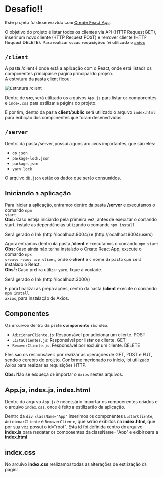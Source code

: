 # Desafio!!

Este projeto foi desenvolvido com [Create React App](https://github.com/facebook/create-react-app).<br/>

O objetivo do projeto é listar todos os clientes via API (HTTP Request GET), inserir um novo cliente (HTTP Request POST) e remover cliente (HTTP Request DELETE). Para realizar essas requisições foi utilizado o [axios](https://github.com/axios/axios)<br/>

## <code>/client</code>

A pasta /client é onde está a aplicação com o React, onde está listada os componentes principais e página principal do projeto.<br/>
A estrutura da pasta client ficou:<br/>

![Estrutura /client](https://uploaddeimagens.com.br/images/002/673/365/full/estrutura.PNG?1590533181)<br/>


Dentro de **src**, será utilizado os arquivos <code>App.js</code> para listar os componentes e <code>index.css</code> para estilizar a página do projeto.<br/>

E por fim, dentro da pasta **client/public** será utilizado o arquivo <code>index.html</code> para exibição dos componentes que foram desenvolvidos.<br/>

## <code>/server</code>

Dentro da pasta /server, possui alguns arquivos importantes, que são eles:<br/>
- <code>db.json</code>
- <code>package-lock.json</code>
- <code>package.json</code>
- <code>yarn.lock</code>

O arquivo <code>db.json</code> estão os dados que serão consumidos.<br/>


## Iniciando a aplicação

Para iniciar a aplicação, entramos dentro da pasta **/server** e executamos o comando <code>npm start</code><br/>
**Obs:** Caso esteja iniciando pela primeira vez, antes de executar o comando start, instale as dependências utilizando o comando <code>npm install</code><br/>

Será gerado o link (http://localhost:9004/) e (http://localhost:9004/users)<br/>

Agora entramos dentro da pasta **/client** e executamos o comando <code>npm start</code><br/>
**Obs:** Caso ainda não tenha instalado o Create React App, execute o comando <code>npx create-react-app client</code>, onde o **client** é o nome da pasta que será instalado o React.<br/>
**Obs²:** Caso prefira utilizar <code>yarn</code>, fique à vontade.<br/>

Será gerado o link (http://localhost:3000/)

E para finalizar as preparações, dentro da pasta **/client** execute o comando <code>npm install axios</code>, para instalação do Axios.<br/>

## Componentes

Os arquivos dentro da pasta **componente** são eles:
- <code>AdicionarCliente.js</code>: Responsável por adicionar um cliente. POST
- <code>ListaClientes.js</code>: Responsável por listar os cliente. GET
- <code>RemoverCliente.js</code>: Responsável por excluir um cliente. DELETE<br/>

Eles são os responsáveis por realizar as operações de GET, POST e PUT, sendo o cerebro do projeto. Conforme mecionado no início, foi utilizado Axios para realizar as requisições HTTP.<br/>

**Obs:** Não se esqueça de importar o <code>Axios</code> nestes arquivos.<br/>

## App.js, index.js, index.html

Dentro do arquivo <code>App.js</code> é necessário importar os compoenentes criados e o arquivo <code>index.css</code>, onde é feito a estilização da aplicação.<br/>

Dentro da <code>div className="App"</code> inserimos os componentes <code>ListarCliente</code>, <code>AdicionarCliente</code> e <code>RemoverCliente</code>, que serão exibidos na **index.html**, que por sua vez possui o id="root". Esta id foi definida dentro do arquivo **index.js** para resgatar os componentes da className="App" e exibir para a **index.html**<br/>

## index.css

No arquivo **index.css** realizamos todas as alterações de estilização da página.